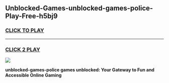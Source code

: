 
## Unblocked-Games-unblocked-games-police-Play-Free-h5bj9
<h3>
<a href="https://premium76.site?title=unblocked-games-police&ref=18A1">CLICK TO PLAY</a></h3>
<hr>

<h3>
<a href="https://premium76.site?title=unblocked-games-police&ref=18A1">CLICK 2 PLAY</a>
  
</h3>

<a href="https://premium76.site?title=unblocked-games-police&ref=18A1"><img src="https://clearcache.store/games.png"></a>


**unblocked-games-police games unblocked: Your Gateway to Fun and Accessible Online Gaming**
